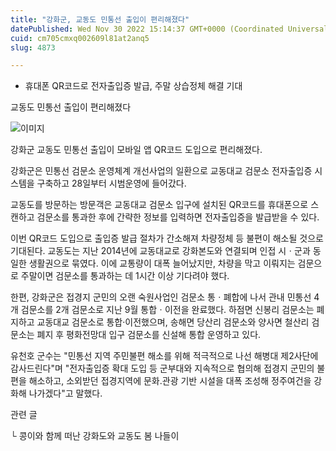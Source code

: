 ```yaml
---
title: "강화군, 교동도 민통선 출입이 편리해졌다"
datePublished: Wed Nov 30 2022 15:14:37 GMT+0000 (Coordinated Universal Time)
cuid: cm705cmxq002609l81at2anq5
slug: 4873

---
```



- 휴대폰 QR코드로 전자출입증 발급, 주말 상습정체 해결 기대

교동도 민통선 출입이 편리해졌다

![이미지](https://cdn.hashnode.com/res/hashnode/image/upload/v1739258072149/6d3f6a11-5376-4c5f-ba4c-526b64205929.png)

강화군 교동도 민통선 출입이 모바일 앱 QR코드 도입으로 편리해졌다.

강화군은 민통선 검문소 운영체계 개선사업의 일환으로 교동대교 검문소 전자출입증 시스템을 구축하고 28일부터 시범운영에 들어갔다.

교동도를 방문하는 방문객은 교동대교 검문소 입구에 설치된 QR코드를 휴대폰으로 스캔하고 검문소를 통과한 후에 간략한 정보를 입력하면 전자출입증을 발급받을 수 있다.

이번 QR코드 도입으로 출입증 발급 절차가 간소해져 차량정체 등 불편이 해소될 것으로 기대된다. 교동도는 지난 2014년에 교동대교로 강화본도와 연결되며 인접 시ㆍ군과 동일한 생활권으로 묶였다. 이에 교통량이 대폭 늘어났지만, 차량을 막고 이뤄지는 검문으로 주말이면 검문소를 통과하는 데 1시간 이상 기다려야 했다.

한편, 강화군은 접경지 군민의 오랜 숙원사업인 검문소 통ㆍ폐합에 나서 관내 민통선 4개 검문소를 2개 검문소로 지난 9월 통합ㆍ이전을 완료했다. 하점면 신봉리 검문소는 폐지하고 교동대교 검문소로 통합‧이전했으며, 송해면 당산리 검문소와 양사면 철산리 검문소는 폐지 후 평화전망대 입구 검문소를 신설해 통합 운영하고 있다.

유천호 군수는 "민통선 지역 주민불편 해소를 위해 적극적으로 나선 해병대 제2사단에 감사드린다"며 "전자출입증 확대 도입 등 군부대와 지속적으로 협의해 접경지 군민의 불편을 해소하고, 소외받던 접경지역에 문화․관광 기반 시설을 대폭 조성해 정주여건을 강화해 나가겠다"고 말했다.

관련 글

└ 콩이와 함께 떠난 강화도와 교동도 봄 나들이